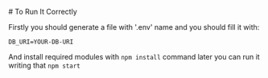 # To Run It Correctly

Firstly you should generate a file with '.env' name and you should fill it with:
```
DB_URI=YOUR-DB-URI
```
And install required modules with `npm install` command later you can run it writing that `npm start`